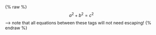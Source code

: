 

 {% raw %}
  $$a^2 + b^2 = c^2$$ --> note that all equations between these tags will not need escaping! 
 {% endraw %}
